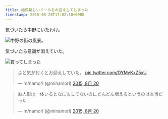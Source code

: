 ```yaml
---
title: 結局新しいドールをお迎えしてしまった 
timestamp: 2015-08-20T17:02:18+0900
---
```


気づいたら中野にいたわけ。

<img src="/bucket/54e7fe181d1eae0f05cd89940c966db5ca525df6.JPG:thumb" alt="中野の街の風景。">
<!-- read more -->

気づいたら意識が消えていた。

<img src="/bucket/19df3a928d5289a50382b6d05cb6107642f81895.jpg:thumb" alt="買ってしまった">

<blockquote class="twitter-tweet" lang="ja"><p lang="ja" dir="ltr">ふと気が付くとお迎えしていた。 <a href="http://t.co/DYMyKxZ5xU">pic.twitter.com/DYMyKxZ5xU</a></p>&mdash; m/namorl (@minamorl) <a href="https://twitter.com/minamorl/status/634261643849895936">2015, 8月 20</a></blockquote>
<script async src="//platform.twitter.com/widgets.js" charset="utf-8"></script>

<blockquote class="twitter-tweet" lang="ja"><p lang="ja" dir="ltr">お人形は一体いるとなにもしてないのにどんどん増えるというのは本当だった</p>&mdash; m/namorl (@minamorl) <a href="https://twitter.com/minamorl/status/634262687229198336">2015, 8月 20</a></blockquote>
<script async src="//platform.twitter.com/widgets.js" charset="utf-8"></script>
